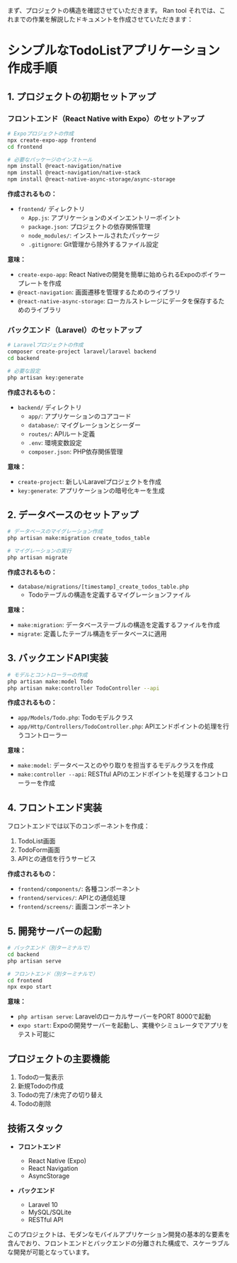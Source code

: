 まず、プロジェクトの構造を確認させていただきます。
Ran tool
それでは、これまでの作業を解説したドキュメントを作成させていただきます：

# シンプルなTodoListアプリケーション作成手順

## 1. プロジェクトの初期セットアップ

### フロントエンド（React Native with Expo）のセットアップ

```bash
# Expoプロジェクトの作成
npx create-expo-app frontend
cd frontend

# 必要なパッケージのインストール
npm install @react-navigation/native
npm install @react-navigation/native-stack
npm install @react-native-async-storage/async-storage
```

**作成されるもの：**
- `frontend/` ディレクトリ
  - `App.js`: アプリケーションのメインエントリーポイント
  - `package.json`: プロジェクトの依存関係管理
  - `node_modules/`: インストールされたパッケージ
  - `.gitignore`: Git管理から除外するファイル設定

**意味：**
- `create-expo-app`: React Nativeの開発を簡単に始められるExpoのボイラープレートを作成
- `@react-navigation`: 画面遷移を管理するためのライブラリ
- `@react-native-async-storage`: ローカルストレージにデータを保存するためのライブラリ

### バックエンド（Laravel）のセットアップ

```bash
# Laravelプロジェクトの作成
composer create-project laravel/laravel backend
cd backend

# 必要な設定
php artisan key:generate
```

**作成されるもの：**
- `backend/` ディレクトリ
  - `app/`: アプリケーションのコアコード
  - `database/`: マイグレーションとシーダー
  - `routes/`: APIルート定義
  - `.env`: 環境変数設定
  - `composer.json`: PHP依存関係管理

**意味：**
- `create-project`: 新しいLaravelプロジェクトを作成
- `key:generate`: アプリケーションの暗号化キーを生成

## 2. データベースのセットアップ

```bash
# データベースのマイグレーション作成
php artisan make:migration create_todos_table

# マイグレーションの実行
php artisan migrate
```

**作成されるもの：**
- `database/migrations/[timestamp]_create_todos_table.php`
  - Todoテーブルの構造を定義するマイグレーションファイル

**意味：**
- `make:migration`: データベーステーブルの構造を定義するファイルを作成
- `migrate`: 定義したテーブル構造をデータベースに適用

## 3. バックエンドAPI実装

```bash
# モデルとコントローラーの作成
php artisan make:model Todo
php artisan make:controller TodoController --api
```

**作成されるもの：**
- `app/Models/Todo.php`: Todoモデルクラス
- `app/Http/Controllers/TodoController.php`: APIエンドポイントの処理を行うコントローラー

**意味：**
- `make:model`: データベースとのやり取りを担当するモデルクラスを作成
- `make:controller --api`: RESTful APIのエンドポイントを処理するコントローラーを作成

## 4. フロントエンド実装

フロントエンドでは以下のコンポーネントを作成：

1. TodoList画面
2. TodoForm画面
3. APIとの通信を行うサービス

**作成されるもの：**
- `frontend/components/`: 各種コンポーネント
- `frontend/services/`: APIとの通信処理
- `frontend/screens/`: 画面コンポーネント

## 5. 開発サーバーの起動

```bash
# バックエンド（別ターミナルで）
cd backend
php artisan serve

# フロントエンド（別ターミナルで）
cd frontend
npx expo start
```

**意味：**
- `php artisan serve`: LaravelのローカルサーバーをPORT 8000で起動
- `expo start`: Expoの開発サーバーを起動し、実機やシミュレータでアプリをテスト可能に

## プロジェクトの主要機能

1. Todoの一覧表示
2. 新規Todoの作成
3. Todoの完了/未完了の切り替え
4. Todoの削除

## 技術スタック

- **フロントエンド**
  - React Native (Expo)
  - React Navigation
  - AsyncStorage

- **バックエンド**
  - Laravel 10
  - MySQL/SQLite
  - RESTful API

このプロジェクトは、モダンなモバイルアプリケーション開発の基本的な要素を含んでおり、フロントエンドとバックエンドの分離された構成で、スケーラブルな開発が可能となっています。